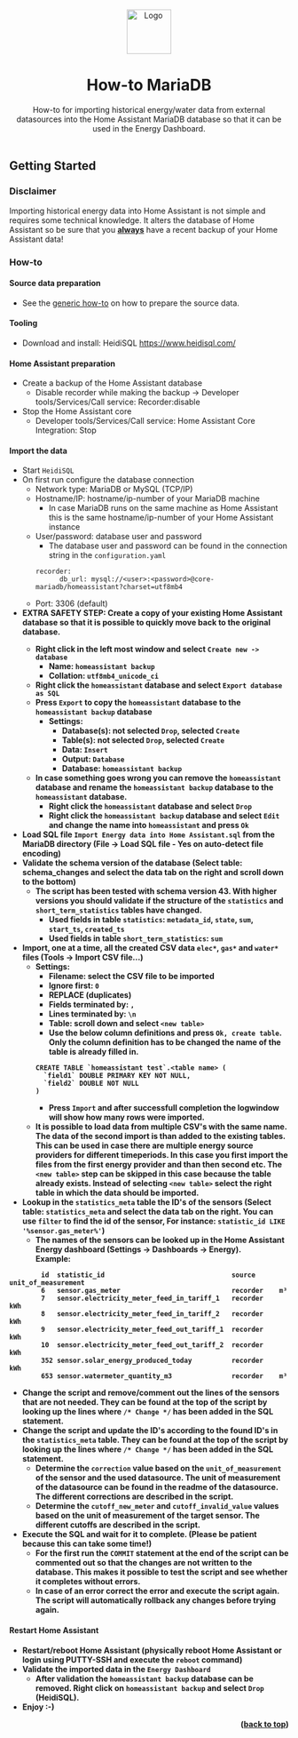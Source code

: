 <!-- Improved compatibility of back to top link: See: https://github.com/othneildrew/Best-README-Template/pull/73 -->
<a name="readme-top"></a>

<!-- PROJECT LOGO -->
<br />
<div align="center">
  <a href="https://github.com/patrickvorgers/Home-Assistant-Import-Energy-Data">
    <img src="https://raw.githubusercontent.com/patrickvorgers/Home-Assistant-Import-Energy-Data/main/Images/Logo.png" alt="Logo" width="80" height="80">
  </a>

<h1 align="center">How-to MariaDB</h1>

  <p align="center">
How-to for importing historical energy/water data from external datasources into the Home Assistant MariaDB database so that it can be used in the Energy Dashboard.
    <br />
    <br />
  </p>
</div>

<!-- GETTING STARTED -->
<a name="getting-started"></a>
## Getting Started

### Disclaimer

Importing historical energy data into Home Assistant is not simple and requires some technical knowledge. It alters the database of Home Assistant so be sure that you <u><b>always</b></u> have a recent backup of your Home Assistant data!

<a name="How-to"></a>
### How-to

#### Source data preparation
- See the [generic how-to](../README.md) on how to prepare the source data.

#### Tooling
- Download and install: HeidiSQL https://www.heidisql.com/

#### Home Assistant preparation
- Create a backup of the Home Assistant database
    - Disable recorder while making the backup -> Developer tools/Services/Call service: Recorder:disable
- Stop the Home Assistant core
    - Developer tools/Services/Call service: Home Assistant Core Integration: Stop

#### Import the data
- Start ```HeidiSQL```
- On first run configure the database connection
    - Network type: MariaDB or MySQL (TCP/IP)
    - Hostname/IP: hostname/ip-number of your MariaDB machine
        - In case MariaDB runs on the same machine as Home Assistant this is the same hostname/ip-number of your Home Assistant instance
    - User/password: database user and password
        - The database user and password can be found in the connection string in the ```configuration.yaml```
        ```
        recorder:
              db_url: mysql://<user>:<password>@core-mariadb/homeassistant?charset=utf8mb4
        ```
    - Port: 3306 (default)
- <b>EXTRA SAFETY STEP<b>: Create a copy of your existing Home Assistant database so that it is possible to quickly move back to the original database.
    - Right click in the left most window and select ```Create new -> database```
        - Name: ```homeassistant backup```
        - Collation: ```utf8mb4_unicode_ci```
    - Right click the ```homeassistant``` database and select ```Export database as SQL```
    - Press ```Export``` to copy the ```homeassistant``` database to the ```homeassistant backup``` database
        - Settings:
            - Database(s): not selected ```Drop```, selected ```Create```
            - Table(s): not selected ```Drop```, selected ```Create```
            - Data: ```Insert```
            - Output: ```Database```
            - Database: ```homeassistant backup```
    - In case something goes wrong you can remove the ```homeassistant``` database and rename the ```homeassistant backup``` database to the ```homeassistant``` database.
        - Right click the ```homeassistant``` database and select ```Drop```
        - Right click the ```homeassistant backup``` database and select ```Edit``` and change the name into ```homeassistant``` and press ```Ok```
- Load SQL file ```Import Energy data into Home Assistant.sql``` from the MariaDB directory (File -> Load SQL file - Yes on auto-detect file encoding)
- Validate the schema version of the database (Select table: schema_changes and select the data tab on the right and scroll down to the bottom)
    - The script has been tested with schema version 43. With higher versions you should validate if the structure of the ```statistics``` and ```short_term_statistics``` tables have changed.
        - Used fields in table ```statistics```: ```metadata_id```, ```state```, ```sum```, ```start_ts```, ```created_ts```
        - Used fields in table ```short_term_statistics```: ```sum```
- Import, one at a time, all the created CSV data ```elec*```, ```gas*``` and ```water*``` files (Tools -> Import CSV file...)
    - Settings:
        - Filename: select the CSV file to be imported
        - Ignore first: ```0```
        - REPLACE (duplicates)
        - Fields terminated by: ```,```
        - Lines terminated by: ```\n```
        - Table: scroll down and select ```<new table>```
        - Use the below column definitions and press ```Ok, create table```. Only the column definition has to be changed the name of the table is already filled in.
        ```
        CREATE TABLE `homeassistant test`.<table name> (
          `field1` DOUBLE PRIMARY KEY NOT NULL,
          `field2` DOUBLE NOT NULL
        )
        ```
        - Press ```Import``` and after successfull completion the logwindow will show how many rows were imported.
    - It is possible to load data from multiple CSV's with the same name. The data of the second import is than added to the existing tables. This can be used in case there are multiple energy source providers for different timeperiods. In this case you first import the files from the first energy provider and than then second etc.
      The ```<new table>``` step can be skipped in this case because the table already exists. Instead of selecting ```<new table>``` select the right table in which the data should be imported.
- Lookup in the ```statistics_meta``` table the ID's of the sensors (Select table: ```statistics_meta``` and select the data tab on the right. You can use ```filter``` to find the id of the sensor, For instance: ```statistic_id LIKE '%sensor.gas_meter%'```)
    - The names of the sensors can be looked up in the Home Assistant Energy dashboard (Settings -> Dashboards -> Energy).
<br>Example:
```
        id  statistic_id                                source      unit_of_measurement
        6   sensor.gas_meter                            recorder    m³
        7   sensor.electricity_meter_feed_in_tariff_1   recorder    kWh
        8   sensor.electricity_meter_feed_in_tariff_2   recorder    kWh
        9   sensor.electricity_meter_feed_out_tariff_1  recorder    kWh
        10  sensor.electricity_meter_feed_out_tariff_2  recorder    kWh
        352 sensor.solar_energy_produced_today          recorder    kWh
        653 sensor.watermeter_quantity_m3               recorder    m³
```
- Change the script and remove/comment out the lines of the sensors that are not needed. They can be found at the top of the script by looking up the lines where ```/* Change */``` has been added in the SQL statement.
- Change the script and update the ID's according to the found ID's in the ```statistics_meta``` table.
  They can be found at the top of the script by looking up the lines where ```/* Change */``` has been added in the SQL statement.
    - Determine the ```correction``` value based on the ```unit_of_measurement``` of the sensor and the used datasource. The unit of measurement of the datasource can be found in the readme of the datasource.
      The different corrections are described in the script.
    - Determine the ```cutoff_new_meter``` and ```cutoff_invalid_value``` values based on the unit of measurement of the target sensor. The different cutoffs are described in the script.
- Execute the SQL and wait for it to complete. (Please be patient because this can take some time!)
    - For the first run the ```COMMIT``` statement at the end of the script can be commented out so that the changes are not written to the database.
      This makes it possible to test the script and see whether it completes without errors.
    - In case of an error correct the error and execute the script again. The script will automatically rollback any changes before trying again.

#### Restart Home Assistant
- Restart/reboot Home Assistant (physically reboot Home Assistant or login using PUTTY-SSH and execute the ```reboot``` command)
- Validate the imported data in the ```Energy Dashboard```
    - After validation the ```homeassistant backup``` database can be removed. Right click on ```homeassistant backup``` and select ```Drop``` (HeidiSQL).
- Enjoy :-)

<p align="right">(<a href="#readme-top">back to top</a>)</p>
